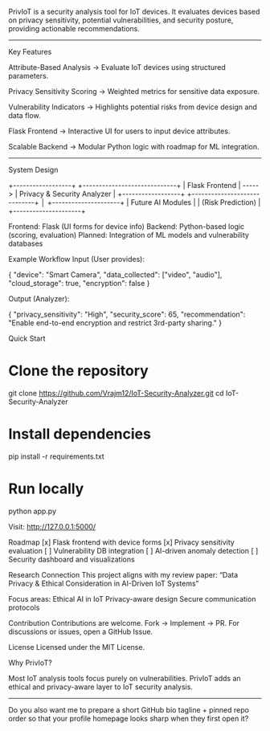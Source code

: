 PrivIoT is a security analysis tool for IoT devices.
It evaluates devices based on privacy sensitivity, potential vulnerabilities, and security posture, providing actionable recommendations.


---

Key Features

Attribute-Based Analysis → Evaluate IoT devices using structured parameters.

Privacy Sensitivity Scoring → Weighted metrics for sensitive data exposure.

Vulnerability Indicators → Highlights potential risks from device design and data flow.

Flask Frontend → Interactive UI for users to input device attributes.

Scalable Backend → Modular Python logic with roadmap for ML integration.



---

System Design

+------------------+        +-----------------------------+
|  Flask Frontend  | -----> |  Privacy & Security Analyzer |
+------------------+        +-----------------------------+
                                     │
                           +---------------------+
                           | Future AI Modules   |
                           | (Risk Prediction)   |
                           +---------------------+

Frontend: Flask (UI forms for device info)
Backend: Python-based logic (scoring, evaluation)
Planned: Integration of ML models and vulnerability databases


Example Workflow
Input (User provides):

{
  "device": "Smart Camera",
  "data_collected": ["video", "audio"],
  "cloud_storage": true,
  "encryption": false
}

Output (Analyzer):

{
  "privacy_sensitivity": "High",
  "security_score": 65,
  "recommendation": "Enable end-to-end encryption and restrict 3rd-party sharing."
}


Quick Start
# Clone the repository
git clone https://github.com/Vrajm12/IoT-Security-Analyzer.git
cd IoT-Security-Analyzer

# Install dependencies
pip install -r requirements.txt

# Run locally
python app.py

Visit: http://127.0.0.1:5000/

Roadmap
[x] Flask frontend with device forms
[x] Privacy sensitivity evaluation
[ ] Vulnerability DB integration
[ ] AI-driven anomaly detection
[ ] Security dashboard and visualizations

Research Connection
This project aligns with my review paper:
“Data Privacy & Ethical Consideration in AI-Driven IoT Systems”

Focus areas:
Ethical AI in IoT
Privacy-aware design
Secure communication protocols

Contribution
Contributions are welcome. Fork → Implement → PR.
For discussions or issues, open a GitHub Issue.

License
Licensed under the MIT License.

Why PrivIoT?

Most IoT analysis tools focus purely on vulnerabilities.
PrivIoT adds an ethical and privacy-aware layer to IoT security analysis.


---

Do you also want me to prepare a short GitHub bio tagline + pinned repo order so that your profile homepage looks sharp when they first open it?

